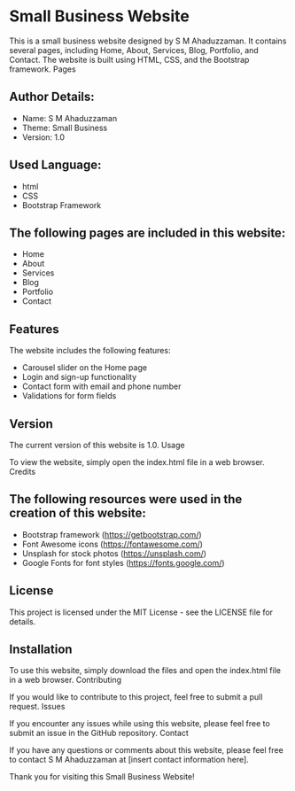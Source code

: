 # Small Business Website

This is a small business website designed by S M Ahaduzzaman. It contains several pages, including Home, About, Services, Blog, Portfolio, and Contact. The website is built using HTML, CSS, and the Bootstrap framework.
Pages

## Author Details:
- Name: S M Ahaduzzaman
- Theme: Small Business
- Version: 1.0

## Used Language:
- html
- CSS
- Bootstrap Framework

## The following pages are included in this website:

- Home
- About
- Services
- Blog
- Portfolio
- Contact

## Features

The website includes the following features:

- Carousel slider on the Home page
- Login and sign-up functionality
- Contact form with email and phone number
- Validations for form fields

## Version

The current version of this website is 1.0.
Usage

To view the website, simply open the index.html file in a web browser.
Credits

## The following resources were used in the creation of this website:

- Bootstrap framework (https://getbootstrap.com/)
- Font Awesome icons (https://fontawesome.com/)
- Unsplash for stock photos (https://unsplash.com/)
- Google Fonts for font styles (https://fonts.google.com/)

## License

This project is licensed under the MIT License - see the LICENSE file for details.

## Installation

To use this website, simply download the files and open the index.html file in a web browser.
Contributing

If you would like to contribute to this project, feel free to submit a pull request.
Issues

If you encounter any issues while using this website, please feel free to submit an issue in the GitHub repository.
Contact

If you have any questions or comments about this website, please feel free to contact S M Ahaduzzaman at [insert contact information here].

Thank you for visiting this Small Business Website!
